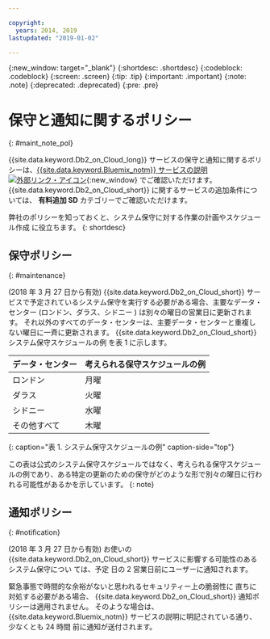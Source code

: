 ```yaml
---

copyright:
  years: 2014, 2019
lastupdated: "2019-01-02"

---
```


<!-- Attribute definitions --> 
{:new_window: target="_blank"}
{:shortdesc: .shortdesc}
{:codeblock: .codeblock}
{:screen: .screen}
{:tip: .tip}
{:important: .important}
{:note: .note}
{:deprecated: .deprecated}
{:pre: .pre}

# 保守と通知に関するポリシー
{: #maint_note_pol}

{{site.data.keyword.Db2_on_Cloud_long}} サービスの保守と通知に関するポリシーは、[{{site.data.keyword.Bluemix_notm}}
サービスの説明![外部リンク・アイコン](../../icons/launch-glyph.svg "外部リンク・アイコン")](http://www.ibm.com/software/sla/sladb.nsf/sla/bm?OpenDocument){:new_window} でご確認いただけます。 {{site.data.keyword.Db2_on_Cloud_short}} に関するサービスの追加条件については、
**有料追加 SD** カテゴリーでご確認いただけます。 

弊社のポリシーを知っておくと、システム保守に対する作業の計画やスケジュール作成
に役立ちます。
{: shortdesc}

## 保守ポリシー
{: #maintenance}

(2018 年 3 月 27 日から有効) {{site.data.keyword.Db2_on_Cloud_short}} サービスで予定されているシステム保守を実行する必要がある場合、主要なデータ・センター (ロンドン、ダラス、シドニー
) は別々の曜日の営業日に更新されます。 それ以外のすべてのデータ・センターは、主要データ・センターと重複しない曜日に一斉に更新されます。 {{site.data.keyword.Db2_on_Cloud_short}} システム保守スケジュールの例
を表 1 に示します。

| データ・センター | 考えられる保守スケジュールの例 |
|-------------|-----------------------------|
| ロンドン | 月曜 |
| ダラス | 火曜 |
| シドニー | 水曜 |
| その他すべて | 木曜 |
{: caption="表 1. システム保守スケジュールの例" caption-side="top"}

この表は公式のシステム保守スケジュールではなく、考えられる保守スケジュールの例であり、ある特定の更新のための保守がどのような形で別々の曜日に行われる可能性があるかを示しています。
{: note}

## 通知ポリシー
{: #notification}

(2018 年 3 月 27 日から有効) お使いの
{{site.data.keyword.Db2_on_Cloud_short}} サービスに影響する可能性のあるシステム保守につい
ては、予定
日の 2 営業日前にユーザーに通知されます。 

緊急事態で時間的な余裕がないと思われるセキュリティー上の脆弱性に
直ちに対処する必要がある場合、
{{site.data.keyword.Db2_on_Cloud_short}} 通知ポリシーは適用されません。 そのような場合は、
{{site.data.keyword.Bluemix_notm}} サービスの説明に明記されている通り、少なくとも 24 時間
前に通知が送付されます。
